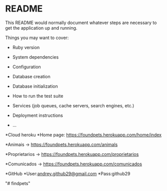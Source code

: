 # README

This README would normally document whatever steps are necessary to get the
application up and running.

Things you may want to cover:

* Ruby version

* System dependencies

* Configuration

* Database creation

* Database initialization

* How to run the test suite

* Services (job queues, cache servers, search engines, etc.)

* Deployment instructions

* ...

*Cloud heroku
*Home page: https://foundpets.herokuapp.com/home/index

*Animais -> https://foundpets.herokuapp.com/animals

*Proprietarios -> https://foundpets.herokuapp.com/proprietarios

*Comunicados -> https://foundpets.herokuapp.com/comunicados

*GitHub
*User:andrey.github29@gmail.com
*Pass:github29

"# findpets" 
